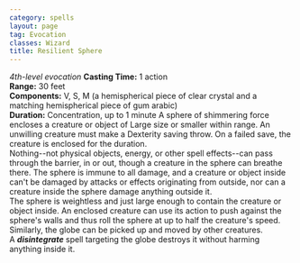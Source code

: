 ```yaml
---
category: spells
layout: page
tag: Evocation
classes: Wizard
title: Resilient Sphere 
---
```

_4th-level evocation_ 
**Casting Time:** 1 action    
**Range:** 30 feet    
**Components:** V, S, M (a hemispherical piece of clear crystal and a matching hemispherical piece of gum arabic)    
**Duration:** Concentration, up to 1 minute 
A sphere of shimmering force encloses a creature or object of Large size or smaller within range. An unwilling creature must make a Dexterity saving throw. On a failed save, the creature is enclosed for the duration.    
Nothing--not physical objects, energy, or other spell effects--can pass through the barrier, in or out, though a creature in the sphere can breathe there. The sphere is immune to all damage, and a creature or object inside can't be damaged by attacks or effects originating from outside, nor can a creature inside the sphere damage anything outside it.    
The sphere is weightless and just large enough to contain the creature or object inside. An enclosed creature can use its action to push against the sphere's walls and thus roll the sphere at up to half the creature's speed. Similarly, the globe can be picked up and moved by other creatures.    
A **_disintegrate_** spell targeting the globe destroys it without harming anything inside it. 